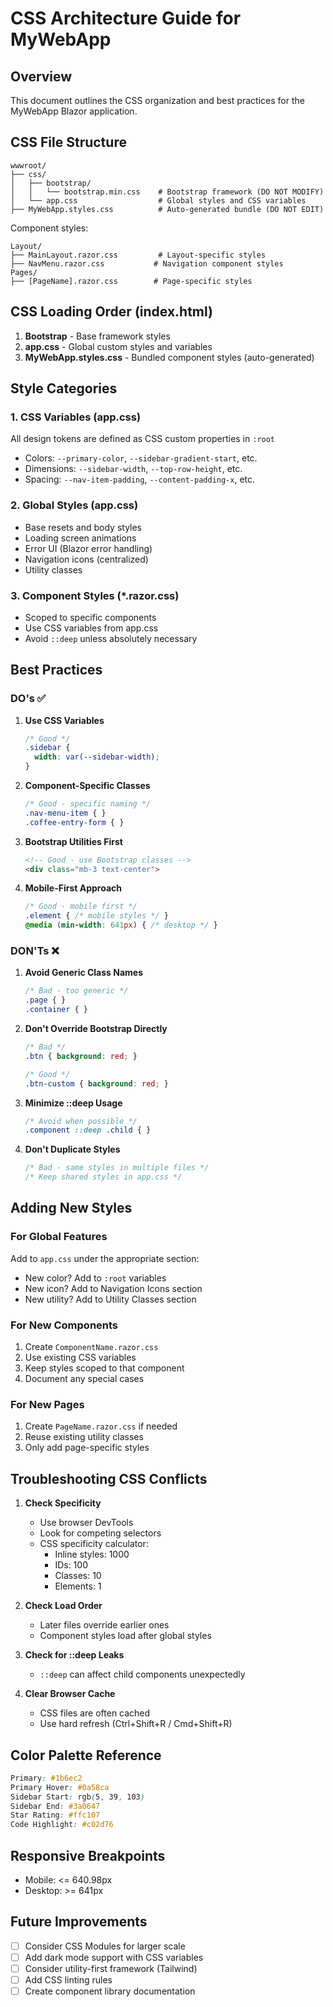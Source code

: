 # CSS Architecture Guide for MyWebApp

## Overview
This document outlines the CSS organization and best practices for the MyWebApp Blazor application.

## CSS File Structure

```
wwwroot/
├── css/
│   ├── bootstrap/
│   │   └── bootstrap.min.css    # Bootstrap framework (DO NOT MODIFY)
│   └── app.css                  # Global styles and CSS variables
├── MyWebApp.styles.css          # Auto-generated bundle (DO NOT EDIT)
```

Component styles:
```
Layout/
├── MainLayout.razor.css         # Layout-specific styles
├── NavMenu.razor.css           # Navigation component styles
Pages/
├── [PageName].razor.css        # Page-specific styles
```

## CSS Loading Order (index.html)

1. **Bootstrap** - Base framework styles
2. **app.css** - Global custom styles and variables
3. **MyWebApp.styles.css** - Bundled component styles (auto-generated)

## Style Categories

### 1. CSS Variables (app.css)
All design tokens are defined as CSS custom properties in `:root`
- Colors: `--primary-color`, `--sidebar-gradient-start`, etc.
- Dimensions: `--sidebar-width`, `--top-row-height`, etc.
- Spacing: `--nav-item-padding`, `--content-padding-x`, etc.

### 2. Global Styles (app.css)
- Base resets and body styles
- Loading screen animations
- Error UI (Blazor error handling)
- Navigation icons (centralized)
- Utility classes

### 3. Component Styles (*.razor.css)
- Scoped to specific components
- Use CSS variables from app.css
- Avoid `::deep` unless absolutely necessary

## Best Practices

### DO's ✅

1. **Use CSS Variables**
   ```css
   /* Good */
   .sidebar {
     width: var(--sidebar-width);
   }
   ```

2. **Component-Specific Classes**
   ```css
   /* Good - specific naming */
   .nav-menu-item { }
   .coffee-entry-form { }
   ```

3. **Bootstrap Utilities First**
   ```html
   <!-- Good - use Bootstrap classes -->
   <div class="mb-3 text-center">
   ```

4. **Mobile-First Approach**
   ```css
   /* Good - mobile first */
   .element { /* mobile styles */ }
   @media (min-width: 641px) { /* desktop */ }
   ```

### DON'Ts ❌

1. **Avoid Generic Class Names**
   ```css
   /* Bad - too generic */
   .page { }
   .container { }
   ```

2. **Don't Override Bootstrap Directly**
   ```css
   /* Bad */
   .btn { background: red; }
   
   /* Good */
   .btn-custom { background: red; }
   ```

3. **Minimize ::deep Usage**
   ```css
   /* Avoid when possible */
   .component ::deep .child { }
   ```

4. **Don't Duplicate Styles**
   ```css
   /* Bad - same styles in multiple files */
   /* Keep shared styles in app.css */
   ```

## Adding New Styles

### For Global Features
Add to `app.css` under the appropriate section:
- New color? Add to `:root` variables
- New icon? Add to Navigation Icons section
- New utility? Add to Utility Classes section

### For New Components
1. Create `ComponentName.razor.css`
2. Use existing CSS variables
3. Keep styles scoped to that component
4. Document any special cases

### For New Pages
1. Create `PageName.razor.css` if needed
2. Reuse existing utility classes
3. Only add page-specific styles

## Troubleshooting CSS Conflicts

1. **Check Specificity**
   - Use browser DevTools
   - Look for competing selectors
   - CSS specificity calculator: 
     - Inline styles: 1000
     - IDs: 100
     - Classes: 10
     - Elements: 1

2. **Check Load Order**
   - Later files override earlier ones
   - Component styles load after global styles

3. **Check for ::deep Leaks**
   - `::deep` can affect child components unexpectedly

4. **Clear Browser Cache**
   - CSS files are often cached
   - Use hard refresh (Ctrl+Shift+R / Cmd+Shift+R)

## Color Palette Reference

```css
Primary: #1b6ec2
Primary Hover: #0a58ca
Sidebar Start: rgb(5, 39, 103)
Sidebar End: #3a0647
Star Rating: #ffc107
Code Highlight: #c02d76
```

## Responsive Breakpoints

- Mobile: <= 640.98px
- Desktop: >= 641px

## Future Improvements

- [ ] Consider CSS Modules for larger scale
- [ ] Add dark mode support with CSS variables
- [ ] Consider utility-first framework (Tailwind)
- [ ] Add CSS linting rules
- [ ] Create component library documentation